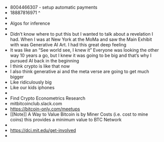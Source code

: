- 8004466307 - setup automatic payments 
- 18887816971 ^
- 
- Algos for inference
- 
- Didn’t know where to put this but I wanted to talk about a revelation I had. When I was at New York at the MoMa and saw the Main Exhibit with was Generative AI Art. I had this great deep feeling
- It was like an “See world see, I knew it” Everyone was looking the other way 10 years a go, but I knew it was going to be big and that’s why I pursued AI back in the beginning
- I think crypto is like that now
- I also think generative ai and the meta verse are going to get much bigger
- Like ridiculously big
- Like our kids iphones
- 
- Find Crypto Econometrics Research
- mitbitcoinclub.slack.com
- https://bitcoin-only.com/meetups
- [[Note]] A Way to Value Bitcoin is by Miner Costs (i.e. cost to mine coins) this provides a minimum value to BTC Network
- 
- https://dci.mit.edu/get-involved
- 
